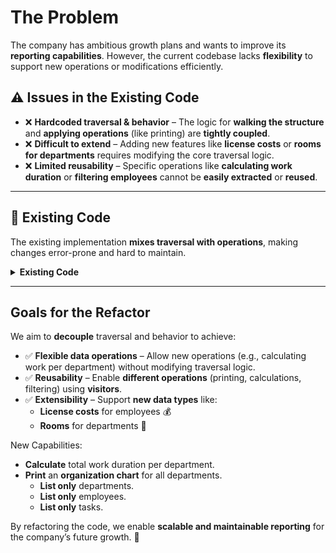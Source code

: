 # The Problem

The company has ambitious growth plans and wants to improve its **reporting capabilities**. However, the current codebase lacks **flexibility** to support new operations or modifications efficiently.

## ⚠️ Issues in the Existing Code

- ❌ **Hardcoded traversal & behavior** – The logic for **walking the structure** and **applying operations** (like printing) are **tightly coupled**.
- ❌ **Difficult to extend** – Adding new features like **license costs** or **rooms for departments** requires modifying the core traversal logic.
- ❌ **Limited reusability** – Specific operations like **calculating work duration** or **filtering employees** cannot be **easily extracted** or **reused**.

---

## 📌 **Existing Code**
The existing implementation **mixes traversal with operations**, making changes error-prone and hard to maintain.

<details>

<summary><b>Existing Code</b></summary>

```ts 
import { EmployeeRole, Unit } from './model';
import { bold, dim, greenBright, yellow } from 'ansis';


/**
 * Processes the organizational structure and optionally prints it.
 *
 * @param unit - The organizational unit (department or employee).
 * @param printReport - If `true`, prints the organization structure; otherwise, just returns the total duration.
 * @param indent - The current indentation level.
 * @param isLast - Indicates if the current unit is the last employee of its parent.
 * @returns The total sum of all task durations.
 *
 * @example
 * const totalDuration = processUnits(PUSH_BASED); // Returns the total duration.
 * console.log(`Total Task Duration: ${totalDuration} hours`);
 *
 * @example
 * processUnits(PUSH_BASED, true); // Prints the organization structure and returns the total duration.
 * // Output:
 * 🏢 Head Office
 *     ├── 👩‍💼 Alice ≺🎖️Manager≻ | 2🛠️
 *     ├── 🏢 Engineering 💻
 *     │   ├── 👩‍⚕️ Bob ≺🎖️Supervisor≻ | 1🛠️
 *     │   ├── 👩‍💻 Carol ≺🎖Engineer≻ | 2🛠️
 *     │   ├── 👤 Sutri ≺🎖Engineer≻ | 3🛠️
 *     │   └── 👩‍💻 Mardim ≺🎖️Worker≻ | 2🛠️
 *     └── 🏢 Sales 💼
 *         └── 👩‍⚕️ Dave ≺🎖️Supervisor≻ | 1🛠️
 */
export function processUnits(unit: Unit, printReport = false, indent = '', isLast = true): number {

  const colors = {
    department: bold.gray,
    employee: bold,
    role: yellow,
    task: greenBright,
    tree: dim,
  };

  const departmentEmoji = '🏢';
  const employeeEmojis: Record<Extract<EmployeeRole, 'A' | 'B' | 'C'>, string> = {
    A: '👩‍💻',
    B: '👩‍⚕️',
    C: '👩‍💼',
  };

  const roleDecorators = { start: '≺🎖️', end: '≻' };
  const taskSeparator = colors.tree('|');
  const tasksEmoji = '🛠️';

  let totalDuration = 0;

  let prefix = indent;
  if (indent) {
    prefix += isLast ? colors.tree('└── ') : colors.tree('├── ');
  }

  if (unit.type === 'department') {
    if (printReport) {
      console.log(`${prefix}${colors.department(departmentEmoji + ' ' + unit.name)}`);
    }

    const newIndent = indent + (isLast ? '    ' : colors.tree('│   '));
    unit.children.forEach((employee, index) => {
      const employeeIsLast = index === unit.children.length - 1;
      totalDuration += processUnits(employee, printReport, newIndent, employeeIsLast);
    });
  } else if (unit.type === 'employee') {
    const roleEmoji = employeeEmojis[unit.role] || ' 👤';
    const roleText = colors.role(
      `${roleDecorators.start}${
        unit.role === 'A'
          ? 'Engineer'
          : unit.role === 'B'
            ? 'Supervisor'
            : unit.role === 'C'
              ? 'Manager'
              : 'Contractor'
      }${roleDecorators.end}`
    );
    const totalTasks = unit.tasks.length;
    const employeeDuration = unit.tasks.reduce((sum, task) => sum + task.duration, 0);
    totalDuration += employeeDuration;

    if (printReport) {
      console.log(
        `${prefix}${colors.employee(roleEmoji + ' ' + unit.name)} ${roleText} ${taskSeparator} ${colors.task(
          totalTasks + tasksEmoji
        )}`
      );
    }
  }

  return totalDuration;
}
```

</details>

---

## Goals for the Refactor

We aim to **decouple** traversal and behavior to achieve:
- ✅ **Flexible data operations** – Allow new operations (e.g., calculating work per department) without modifying traversal logic.
- ✅ **Reusability** – Enable **different operations** (printing, calculations, filtering) using **visitors**.
- ✅ **Extensibility** – Support **new data types** like:
  - **License costs** for employees 💰
  - **Rooms** for departments 🏢

New Capabilities:
- **Calculate** total work duration per department.
- **Print** an **organization chart** for all departments.
  - **List only** departments.
  - **List only** employees.
  - **List only** tasks.

By refactoring the code, we enable **scalable and maintainable reporting** for the company’s future growth. 🚀






